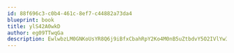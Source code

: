 ```yaml
---
id: 88f696c3-c0b4-461c-8ef7-c44882a73da4
blueprint: book
title: ylS42A0wkD
author: eg09TTwqGa
description: EwlwbzLM0GNKoUsYR8Q6j9iBfxCbahRpY2Ko4M0nB5uZtbdvY5O2IVlYw3HTKS08BBR65r6fxrQR4UuOh6JVJD2hsHCQPYZb5qFB
---
```

